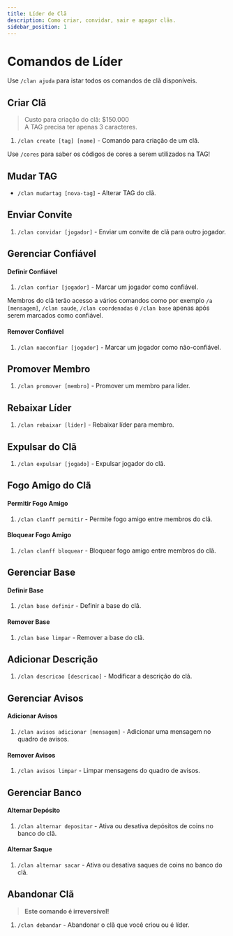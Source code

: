 ```yaml
---
title: Líder de Clã
description: Como criar, convidar, sair e apagar clãs.
sidebar_position: 1
---
```


# Comandos de Líder

Use `/clan ajuda` para istar todos os comandos de clã disponíveis.

## Criar Clã

> Custo para criação do clã: $150.000  
> A TAG precisa ter apenas 3 caracteres.

1. `/clan create [tag] [nome]` - Comando para criação de um clã.

Use `/cores` para saber os códigos de cores a serem utilizados na TAG!

## Mudar TAG

* `/clan mudartag [nova-tag]` - Alterar TAG do clã.

## Enviar Convite

1. `/clan convidar [jogador]` - Enviar um convite de clã para outro jogador.

## Gerenciar Confiável

#### Definir Confiável

1. `/clan confiar [jogador]` - Marcar um jogador como confiável.

Membros do clã terão acesso a vários comandos como por exemplo `/a [mensagem]`, `/clan saude`, `/clan coordenadas` e `/clan base` apenas após serem marcados como confiável.

#### Remover Confiável

1. `/clan naoconfiar [jogador]` - Marcar um jogador como não-confiável.

## Promover Membro

1. `/clan promover [membro]` - Promover um membro para líder.

## Rebaixar Líder

1. `/clan rebaixar [líder]` - Rebaixar líder para membro.

## Expulsar do Clã

1. `/clan expulsar [jogado]` - Expulsar jogador do clã.

## Fogo Amigo do Clã

#### Permitir Fogo Amigo

1. `/clan clanff permitir` - Permite fogo amigo entre membros do clã.

#### Bloquear Fogo Amigo

1. `/clan clanff bloquear` - Bloquear fogo amigo entre membros do clã.

## Gerenciar Base

#### Definir Base

1. `/clan base definir` - Definir a base do clã.

#### Remover Base

1. `/clan base limpar` - Remover a base do clã.

## Adicionar Descrição

1. `/clan descricao [descricao]` - Modificar a descrição do clã.

## Gerenciar Avisos

#### Adicionar Avisos

1. `/clan avisos adicionar [mensagem]` - Adicionar uma mensagem no quadro de avisos.

#### Remover Avisos

1. `/clan avisos limpar` - Limpar mensagens do quadro de avisos.

## Gerenciar Banco

#### Alternar Depósito

1. `/clan alternar depositar` - Ativa ou desativa depósitos de coins no banco do clã. 

#### Alternar Saque

1. `/clan alternar sacar` - Ativa ou desativa saques de coins no banco do clã.

## Abandonar Clã

> **Este comando é irreversível!**

1. `/clan debandar` - Abandonar o clã que você criou ou é líder.
